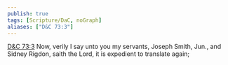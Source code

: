 ```yaml
---
publish: true
tags: [Scripture/DaC, noGraph]
aliases: ["D&C 73:3"]
---
```

[D&C 73:3](https://churchofjesuschrist.org/study/scriptures/dc-testament/dc/73?lang=eng&id=p3#p3) Now, verily I say unto you my servants, Joseph Smith, Jun., and Sidney Rigdon, saith the Lord, it is expedient to translate again;
